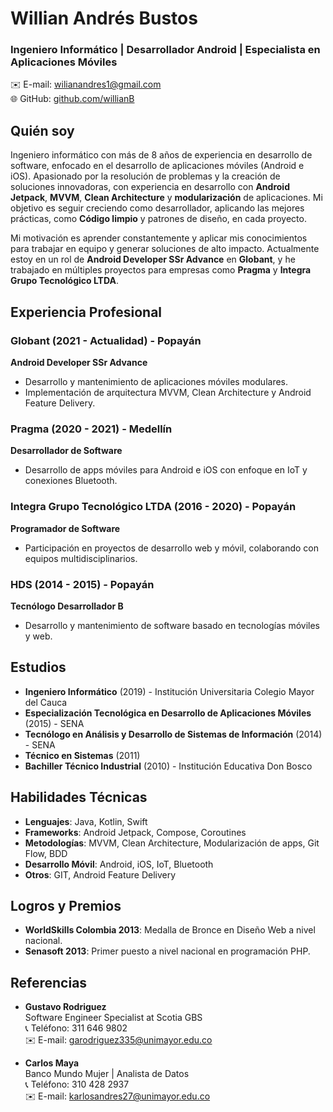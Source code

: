 # Willian Andrés Bustos

### Ingeniero Informático | Desarrollador Android | Especialista en Aplicaciones Móviles

✉️ E-mail: [wilianandres1@gmail.com](mailto:wilianandres1@gmail.com)  
🌐 GitHub: [github.com/willianB](https://github.com/willianB)

## Quién soy

Ingeniero informático con más de 8 años de experiencia en desarrollo de software, enfocado en el desarrollo de aplicaciones móviles (Android e iOS). Apasionado por la resolución de problemas y la creación de soluciones innovadoras, con experiencia en desarrollo con **Android Jetpack**, **MVVM**, **Clean Architecture** y **modularización** de aplicaciones. Mi objetivo es seguir creciendo como desarrollador, aplicando las mejores prácticas, como **Código limpio** y patrones de diseño, en cada proyecto.

Mi motivación es aprender constantemente y aplicar mis conocimientos para trabajar en equipo y generar soluciones de alto impacto. Actualmente estoy en un rol de **Android Developer SSr Advance** en **Globant**, y he trabajado en múltiples proyectos para empresas como **Pragma** y **Integra Grupo Tecnológico LTDA**.

## Experiencia Profesional

### Globant (2021 - Actualidad) - Popayán  
**Android Developer SSr Advance**  
- Desarrollo y mantenimiento de aplicaciones móviles modulares.  
- Implementación de arquitectura MVVM, Clean Architecture y Android Feature Delivery.  

### Pragma (2020 - 2021) - Medellín  
**Desarrollador de Software**  
- Desarrollo de apps móviles para Android e iOS con enfoque en IoT y conexiones Bluetooth.  

### Integra Grupo Tecnológico LTDA (2016 - 2020) - Popayán  
**Programador de Software**  
- Participación en proyectos de desarrollo web y móvil, colaborando con equipos multidisciplinarios.

### HDS (2014 - 2015) - Popayán  
**Tecnólogo Desarrollador B**  
- Desarrollo y mantenimiento de software basado en tecnologías móviles y web.

## Estudios

- **Ingeniero Informático** (2019) - Institución Universitaria Colegio Mayor del Cauca
- **Especialización Tecnológica en Desarrollo de Aplicaciones Móviles** (2015) - SENA
- **Tecnólogo en Análisis y Desarrollo de Sistemas de Información** (2014) - SENA
- **Técnico en Sistemas** (2011)
- **Bachiller Técnico Industrial** (2010) - Institución Educativa Don Bosco

## Habilidades Técnicas

- **Lenguajes**: Java, Kotlin, Swift
- **Frameworks**: Android Jetpack, Compose, Coroutines
- **Metodologías**: MVVM, Clean Architecture, Modularización de apps, Git Flow, BDD
- **Desarrollo Móvil**: Android, iOS, IoT, Bluetooth
- **Otros**: GIT, Android Feature Delivery

## Logros y Premios

- **WorldSkills Colombia 2013**: Medalla de Bronce en Diseño Web a nivel nacional.  
- **Senasoft 2013**: Primer puesto a nivel nacional en programación PHP.

## Referencias

- **Gustavo Rodriguez**  
  Software Engineer Specialist at Scotia GBS  
  📞 Teléfono: 311 646 9802  
  ✉️ E-mail: [garodriguez335@unimayor.edu.co](mailto:garodriguez335@unimayor.edu.co)

- **Carlos Maya**  
  Banco Mundo Mujer | Analista de Datos  
  📞 Teléfono: 310 428 2937  
  ✉️ E-mail: [karlosandres27@unimayor.edu.co](mailto:karlosandres27@unimayor.edu.co)
